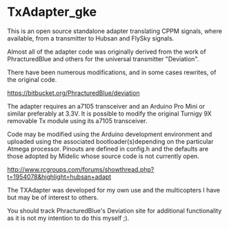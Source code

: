 
TxAdapter_gke
=============

This is an open source standalone adapter translating CPPM signals, where 
available, from a transmitter to Hubsan and FlySky signals.

Almost all of the adapter code was originally derived from the work of 
PhracturedBlue and others for the universal transmitter "Deviation". 

There have been numerous modifications, and in some cases rewrites, of 
the original code.

https://bitbucket.org/PhracturedBlue/deviation

The adapter requires an a7105 transceiver and an Arduino Pro Mini or 
similar preferably at 3.3V. It is possible to modify the original 
Turnigy 9X removable Tx module using its a7105 transceiver.

Code may be modified using the Arduino development environment and 
uploaded using the associated bootloader(s)depending on the particular 
Atmega processor. Pinouts are defined in config.h and the defaults are 
those adopted by Midelic whose source code is not currently open.

http://www.rcgroups.com/forums/showthread.php?t=1954078&highlight=hubsan+adapt

The TXAdapter was developed for my own use and the multicopters I 
have but may be of interest to others. 

You should track PhracturedBlue's Deviation site for additional 
functionality as it is not my intention to do this myself ;).